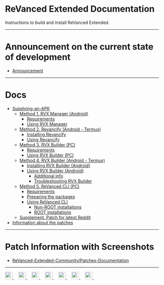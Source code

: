 # ReVanced Extended Documentation

Instructions to build and install ReVanced Extended.
___
# Announcement on the current state of development
- [Announcement](https://github.com/inotia00/revanced-documentation/blob/main/docs/announcement.md)
___
# Docs

- [Supplying-an-APK](https://github.com/inotia00/revanced-documentation/blob/main/docs/supplying-an-apk.md)
  - [Method 1. RVX Manager (Android)](https://github.com/inotia00/revanced-documentation/blob/main/docs/rvx-manager.md)
    - [Requirements](https://github.com/inotia00/revanced-documentation/blob/main/docs/rvx-manager.md#requirements)
    - [Using RVX Manager](https://github.com/inotia00/revanced-documentation/blob/main/docs/rvx-manager.md#using-rvx-manager)
  - [Method 2. Revancify (Android - Termux)](https://github.com/inotia00/revanced-documentation/blob/main/docs/revancify.md)
    - [Installing Revancify](https://github.com/inotia00/revanced-documentation/blob/main/docs/revancify.md#installing-revancify-for-the-first-time)
    - [Using Revancify](https://github.com/inotia00/revanced-documentation/blob/main/docs/revancify.md#patching)
  - [Method 3. RVX Builder (PC)](https://github.com/inotia00/revanced-documentation/blob/main/docs/rvx-builder%20(pc).md)
    - [Requirements](https://github.com/inotia00/revanced-documentation/blob/main/docs/rvx-builder%20(pc).md#requirements)
    - [Using RVX Builder (PC)](https://github.com/inotia00/revanced-documentation/blob/main/docs/rvx-builder%20(pc).md#using-rvx-builder-windows--macos--linux)
  - [Method 4. RVX Builder (Android - Termux)](https://github.com/inotia00/revanced-documentation/blob/main/docs/rvx-builder%20(android).md)
    - [Installing RVX Builder (Android)](https://github.com/inotia00/revanced-documentation/blob/main/docs/rvx-builder%20(android).md#installing-rvx-builder-for-the-first-time)
    - [Using RVX Builder (Android)](https://github.com/inotia00/revanced-documentation/blob/main/docs/rvx-builder%20(android).md#using-rvx-builder-termux)
      - [Additional info](https://github.com/inotia00/revanced-documentation/blob/main/docs/rvx-builder%20(android).md#additional-info)
      - [Troubleshooting RVX Builder](https://github.com/inotia00/revanced-documentation/blob/main/docs/rvx-builder%20(android).md#troubleshooting)
  - [Method 5. ReVanced CLI (PC)](https://github.com/inotia00/revanced-documentation/blob/main/docs/revanced-cli.md)
    - [Requirements](https://github.com/inotia00/revanced-documentation/blob/main/docs/revanced-cli.md#requirements)
    - [Preparing the packages](https://github.com/inotia00/revanced-documentation/blob/main/docs/revanced-cli.md#preparing-the-packages)
    - [Using ReVanced CLI](https://github.com/inotia00/revanced-documentation/blob/main/docs/revanced-cli.md#using-revanced-cli-pc)
      - [Non-ROOT installations](https://github.com/inotia00/revanced-documentation/blob/main/docs/revanced-cli.md#non-root-installations)
      - [ROOT installations](https://github.com/inotia00/revanced-documentation/blob/main/docs/revanced-cli.md#root-installations)
  - [Supplement. Patch for latest Reddit](https://github.com/inotia00/revanced-documentation/blob/main/docs/latest-reddit-patch-info.md)
- [Information about the patches](https://github.com/inotia00/revanced-documentation/blob/main/docs/information-about-patches.md)
___
# Patch Information with Screenshots

- [ReVanced-Extended-Community/Patches-Documentation](https://github.com/ReVanced-Extended-Community/Patches-Documentation#patches-with-screenshots)
___
<p align="left">
    <a href="https://github.com/inotia00/ReVanced_Extended">
        <picture>
            <source height="24px" media="(prefers-color-scheme: dark)" srcset="https://raw.githubusercontent.com/inotia00/revanced-documentation/main/images/platform-icons/github-mark-white.png" />
            <img height="24px" src="https://raw.githubusercontent.com/inotia00/revanced-documentation/main/images/platform-icons/github-mark.png" />
        </picture>
    </a>&nbsp;&nbsp;&nbsp;
    <a href="https://reddit.com/r/revancedextended">
         <picture>
            <source height="24px" media="(prefers-color-scheme: dark)" srcset="https://raw.githubusercontent.com/inotia00/revanced-documentation/main/images/platform-icons/reddit-logo-flat-circle.png" />
            <img height="24px" src="https://raw.githubusercontent.com/inotia00/revanced-documentation/main/images/platform-icons/reddit-logo-flat-circle.png" />
        </picture>
    </a>&nbsp;&nbsp;&nbsp;
    <a href="https://t.me/revanced_extended">
        <picture>
            <source height="24px" media="(prefers-color-scheme: dark)" srcset="https://raw.githubusercontent.com/inotia00/revanced-documentation/main/images/platform-icons/telegram-logo.png" />
            <img height="24px" src="https://raw.githubusercontent.com/inotia00/revanced-documentation/main/images/platform-icons/telegram-logo.png" />
        </picture>
    </a>&nbsp;&nbsp;&nbsp;
    <a href="https://t.me/revanced_extended_chat">
        <picture>
            <source height="24px" media="(prefers-color-scheme: dark)" srcset="https://raw.githubusercontent.com/inotia00/revanced-documentation/main/images/platform-icons/telegram-logo.png" />
            <img height="24px" src="https://raw.githubusercontent.com/inotia00/revanced-documentation/main/images/platform-icons/telegram-logo.png" />
        </picture>
    </a>&nbsp;&nbsp;&nbsp;
    <a href="https://t.me/revanced_extended_repo">
        <picture>
            <source height="24px" media="(prefers-color-scheme: dark)" srcset="https://raw.githubusercontent.com/inotia00/revanced-documentation/main/images/platform-icons/telegram-logo.png" />
            <img height="24px" src="https://raw.githubusercontent.com/inotia00/revanced-documentation/main/images/platform-icons/telegram-logo.png" />
        </picture>
    </a>&nbsp;&nbsp;&nbsp;
    <a href="https://crowdin.com/project/revancedextended">
        <picture>
            <source height="24px" media="(prefers-color-scheme: dark)" srcset="https://raw.githubusercontent.com/inotia00/revanced-documentation/main/images/platform-icons/crowdin-logo-white.png" />
            <img height="24px" src="https://raw.githubusercontent.com/inotia00/revanced-documentation/main/images/platform-icons/crowdin-logo-dark.png" />
        </picture>
    </a>&nbsp;&nbsp;&nbsp;
    <a href="https://crowdin.com/project/revancedmusicextended">
        <picture>
            <source height="24px" media="(prefers-color-scheme: dark)" srcset="https://raw.githubusercontent.com/inotia00/revanced-documentation/main/images/platform-icons/crowdin-logo-white.png" />
            <img height="24px" src="https://raw.githubusercontent.com/inotia00/revanced-documentation/main/images/platform-icons/crowdin-logo-dark.png" />
        </picture>
    </a>&nbsp;&nbsp;&nbsp;
</p>